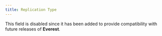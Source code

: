 ```yaml
---
title: Replication Type
---
```



This field is disabled since it has been added to provide compatibility with future releases of **Everest**.
